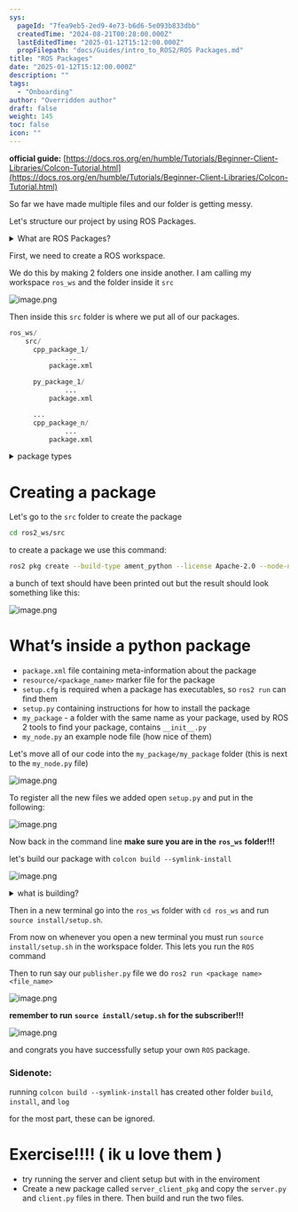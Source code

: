 ```yaml
---
sys:
  pageId: "7fea9eb5-2ed9-4e73-b6d6-5e093b833dbb"
  createdTime: "2024-08-21T00:28:00.000Z"
  lastEditedTime: "2025-01-12T15:12:00.000Z"
  propFilepath: "docs/Guides/intro_to_ROS2/ROS Packages.md"
title: "ROS Packages"
date: "2025-01-12T15:12:00.000Z"
description: ""
tags:
  - "Onboarding"
author: "Overridden author"
draft: false
weight: 145
toc: false
icon: ""
---
```


**official guide:** [https://docs.ros.org/en/humble/Tutorials/Beginner-Client-Libraries/Colcon-Tutorial.html](https://docs.ros.org/en/humble/Tutorials/Beginner-Client-Libraries/Colcon-Tutorial.html)

So far we have made multiple files and our folder is getting messy.

Let's structure our project by using ROS Packages.

<details>

<summary>What are ROS Packages?</summary>

ROS Packages are, as the name implies, packages of code that are highly sharable between ROS developers.

They consist of a folder, `package.xml` file, and source code

```python
      cpp_package_1/
		      ... imagine much code files here ..
          package.xml
```

</details>

First, we need to create a ROS workspace.

We do this by making 2 folders one inside another. I am calling my workspace `ros_ws` and the folder inside it `src`

![image.png](https://prod-files-secure.s3.us-west-2.amazonaws.com/d518164a-d88e-44d1-a4ee-3adb3bd8bce0/70706947-fd18-4537-a67b-e12946812d31/image.png?X-Amz-Algorithm=AWS4-HMAC-SHA256&X-Amz-Content-Sha256=UNSIGNED-PAYLOAD&X-Amz-Credential=ASIAZI2LB4667WEO6PNO%2F20250607%2Fus-west-2%2Fs3%2Faws4_request&X-Amz-Date=20250607T190210Z&X-Amz-Expires=3600&X-Amz-Security-Token=IQoJb3JpZ2luX2VjEKP%2F%2F%2F%2F%2F%2F%2F%2F%2F%2FwEaCXVzLXdlc3QtMiJHMEUCIQD%2BI1PgUUCNxKa7cqBwkD8aMLKI0KydDfLpu8RtTXDqwwIgGiA5xQsu2dW1nJ6UHgXkThevQJbTZgzLou36H3pGmRUq%2FwMIfBAAGgw2Mzc0MjMxODM4MDUiDB7wga62EoHNXNxWhyrcA9KT0U%2FBH6T1C6KjOzKFZFMnzB7JcqeuzqvvJHtsqd4a7ZcAIUz7kORsHV%2FKtwrhhiQnLHF6wu%2Bxu2u%2F8xP2SHd6M4VFI5Irb2T3NF2yVAgp3BLkTb16RbXtHZBDPRgMY9yihPwCfFjHiYgOV3v0bdhvL%2FD0vI1EavpWhQXa0DE0OzlQh1OZIWG5us92lPxZDzcpc5HrdEIQDpxPIJ%2B8sym76ZVFotZe8GJfo8%2BTQI7o8UDEyM05I6dgw326Z9UjYZ67GRVNou9gJEQSPXjEcSvoVBcXxLg1DK4aOsleMDYq4vGoPObmygrqZQeR8A9E8wES4dZ1fPlb%2FaojvgInNrJ8jQhNuuuhGsBXoFoamzt8Wej32p7TvP6K0qoGJ%2BWSYrhzTyXLtxAspZkYimSvTDmp0UfbXX73EzfGoZKcmEDyicwgj1mrZ96r7FzYBK2don6XPtvKuLldyrGPUGtib5Eqah6R2nWd%2BLfjGOhj0h7F5sF2KCiVdejLcT781dB2%2FQzjT4ewxM1YpSHrAtVnhMr0n8NTYtLhPLkg1tIac2OFBib4VjTOMr1QX5eTsZoouEI2cF6st0FstC8GlNdD0ZmpSxNeh%2FrOOxANJzOpS%2FCfyYe3dwAa9mwqfRW%2FMMCVksIGOqUBTw7UjGoyZghtmRW98JVzHSFdWRhn%2BFOP6BNJUQGg5PqoFnaCAANA6hVvKcq2kvSEglZlt0HR5p31a%2FGJTFSI6%2F46KW3HAHoM6BIIiL%2Bti8B7FNZGQlc1qkZ2Abk1PDVBeMYbd0eLLrgnIEsYhahLA%2FgXwandDfLs5%2FxLFYj8xWlTDkZb5fG9agqt810zTDVTZUC0lMVhkXMJh2wE9c6b7ySjUsoZ&X-Amz-Signature=6f90a257ced909730d7733141eaaca1e5440dc53668d71fe177aa85bb13a3b0d&X-Amz-SignedHeaders=host&x-id=GetObject)

Then inside this `src` folder is where we put all of our packages.

```python
ros_ws/
    src/
      cpp_package_1/
		      ...
          package.xml

      py_package_1/
		      ...
          package.xml

      ...
      cpp_package_n/
		      ...
          package.xml

```

<details>

<summary>package types</summary>

packages can be either `C++` or python.

the intern file structure is different for each but for this guide we will stick to creating python packages

</details>

# Creating a package

Let's go to the `src` folder to create the package

```bash
cd ros2_ws/src
```

to create a package we use this command:

```bash
ros2 pkg create --build-type ament_python --license Apache-2.0 --node-name my_node my_package
```

a bunch of text should have been printed out but the result should look something like this:

![image.png](https://prod-files-secure.s3.us-west-2.amazonaws.com/d518164a-d88e-44d1-a4ee-3adb3bd8bce0/e6cf1e3f-8512-4a3e-b131-079f800bf3e8/image.png?X-Amz-Algorithm=AWS4-HMAC-SHA256&X-Amz-Content-Sha256=UNSIGNED-PAYLOAD&X-Amz-Credential=ASIAZI2LB4667WEO6PNO%2F20250607%2Fus-west-2%2Fs3%2Faws4_request&X-Amz-Date=20250607T190210Z&X-Amz-Expires=3600&X-Amz-Security-Token=IQoJb3JpZ2luX2VjEKP%2F%2F%2F%2F%2F%2F%2F%2F%2F%2FwEaCXVzLXdlc3QtMiJHMEUCIQD%2BI1PgUUCNxKa7cqBwkD8aMLKI0KydDfLpu8RtTXDqwwIgGiA5xQsu2dW1nJ6UHgXkThevQJbTZgzLou36H3pGmRUq%2FwMIfBAAGgw2Mzc0MjMxODM4MDUiDB7wga62EoHNXNxWhyrcA9KT0U%2FBH6T1C6KjOzKFZFMnzB7JcqeuzqvvJHtsqd4a7ZcAIUz7kORsHV%2FKtwrhhiQnLHF6wu%2Bxu2u%2F8xP2SHd6M4VFI5Irb2T3NF2yVAgp3BLkTb16RbXtHZBDPRgMY9yihPwCfFjHiYgOV3v0bdhvL%2FD0vI1EavpWhQXa0DE0OzlQh1OZIWG5us92lPxZDzcpc5HrdEIQDpxPIJ%2B8sym76ZVFotZe8GJfo8%2BTQI7o8UDEyM05I6dgw326Z9UjYZ67GRVNou9gJEQSPXjEcSvoVBcXxLg1DK4aOsleMDYq4vGoPObmygrqZQeR8A9E8wES4dZ1fPlb%2FaojvgInNrJ8jQhNuuuhGsBXoFoamzt8Wej32p7TvP6K0qoGJ%2BWSYrhzTyXLtxAspZkYimSvTDmp0UfbXX73EzfGoZKcmEDyicwgj1mrZ96r7FzYBK2don6XPtvKuLldyrGPUGtib5Eqah6R2nWd%2BLfjGOhj0h7F5sF2KCiVdejLcT781dB2%2FQzjT4ewxM1YpSHrAtVnhMr0n8NTYtLhPLkg1tIac2OFBib4VjTOMr1QX5eTsZoouEI2cF6st0FstC8GlNdD0ZmpSxNeh%2FrOOxANJzOpS%2FCfyYe3dwAa9mwqfRW%2FMMCVksIGOqUBTw7UjGoyZghtmRW98JVzHSFdWRhn%2BFOP6BNJUQGg5PqoFnaCAANA6hVvKcq2kvSEglZlt0HR5p31a%2FGJTFSI6%2F46KW3HAHoM6BIIiL%2Bti8B7FNZGQlc1qkZ2Abk1PDVBeMYbd0eLLrgnIEsYhahLA%2FgXwandDfLs5%2FxLFYj8xWlTDkZb5fG9agqt810zTDVTZUC0lMVhkXMJh2wE9c6b7ySjUsoZ&X-Amz-Signature=0b43536ce0f9deb266d48e97ac424f532e26b9b19e2639683008fbe2d47cad5c&X-Amz-SignedHeaders=host&x-id=GetObject)

# What’s inside a python package

- `package.xml` file containing meta-information about the package
- `resource/<package_name>` marker file for the package
- `setup.cfg` is required when a package has executables, so `ros2 run` can find them
- `setup.py` containing instructions for how to install the package
- `my_package` - a folder with the same name as your package, used by ROS 2 tools to find your package, contains `__init__.py`
- `my_node.py` an example node file (how nice of them)

Let's move all of our code into the `my_package/my_package` folder (this is next to the `my_node.py` file)

![image.png](https://prod-files-secure.s3.us-west-2.amazonaws.com/d518164a-d88e-44d1-a4ee-3adb3bd8bce0/9ce58f11-0da9-4d3e-b86d-506a9685d378/image.png?X-Amz-Algorithm=AWS4-HMAC-SHA256&X-Amz-Content-Sha256=UNSIGNED-PAYLOAD&X-Amz-Credential=ASIAZI2LB4667WEO6PNO%2F20250607%2Fus-west-2%2Fs3%2Faws4_request&X-Amz-Date=20250607T190210Z&X-Amz-Expires=3600&X-Amz-Security-Token=IQoJb3JpZ2luX2VjEKP%2F%2F%2F%2F%2F%2F%2F%2F%2F%2FwEaCXVzLXdlc3QtMiJHMEUCIQD%2BI1PgUUCNxKa7cqBwkD8aMLKI0KydDfLpu8RtTXDqwwIgGiA5xQsu2dW1nJ6UHgXkThevQJbTZgzLou36H3pGmRUq%2FwMIfBAAGgw2Mzc0MjMxODM4MDUiDB7wga62EoHNXNxWhyrcA9KT0U%2FBH6T1C6KjOzKFZFMnzB7JcqeuzqvvJHtsqd4a7ZcAIUz7kORsHV%2FKtwrhhiQnLHF6wu%2Bxu2u%2F8xP2SHd6M4VFI5Irb2T3NF2yVAgp3BLkTb16RbXtHZBDPRgMY9yihPwCfFjHiYgOV3v0bdhvL%2FD0vI1EavpWhQXa0DE0OzlQh1OZIWG5us92lPxZDzcpc5HrdEIQDpxPIJ%2B8sym76ZVFotZe8GJfo8%2BTQI7o8UDEyM05I6dgw326Z9UjYZ67GRVNou9gJEQSPXjEcSvoVBcXxLg1DK4aOsleMDYq4vGoPObmygrqZQeR8A9E8wES4dZ1fPlb%2FaojvgInNrJ8jQhNuuuhGsBXoFoamzt8Wej32p7TvP6K0qoGJ%2BWSYrhzTyXLtxAspZkYimSvTDmp0UfbXX73EzfGoZKcmEDyicwgj1mrZ96r7FzYBK2don6XPtvKuLldyrGPUGtib5Eqah6R2nWd%2BLfjGOhj0h7F5sF2KCiVdejLcT781dB2%2FQzjT4ewxM1YpSHrAtVnhMr0n8NTYtLhPLkg1tIac2OFBib4VjTOMr1QX5eTsZoouEI2cF6st0FstC8GlNdD0ZmpSxNeh%2FrOOxANJzOpS%2FCfyYe3dwAa9mwqfRW%2FMMCVksIGOqUBTw7UjGoyZghtmRW98JVzHSFdWRhn%2BFOP6BNJUQGg5PqoFnaCAANA6hVvKcq2kvSEglZlt0HR5p31a%2FGJTFSI6%2F46KW3HAHoM6BIIiL%2Bti8B7FNZGQlc1qkZ2Abk1PDVBeMYbd0eLLrgnIEsYhahLA%2FgXwandDfLs5%2FxLFYj8xWlTDkZb5fG9agqt810zTDVTZUC0lMVhkXMJh2wE9c6b7ySjUsoZ&X-Amz-Signature=27ed514ef28331dbb9d884f3c8cab659b6db6fdd389f997ea5fa4d896c7e228f&X-Amz-SignedHeaders=host&x-id=GetObject)

To register all the new files we added open `setup.py` and put in the following:

![image.png](https://prod-files-secure.s3.us-west-2.amazonaws.com/d518164a-d88e-44d1-a4ee-3adb3bd8bce0/1cd7c262-4cae-4496-9d75-c178537d24a2/image.png?X-Amz-Algorithm=AWS4-HMAC-SHA256&X-Amz-Content-Sha256=UNSIGNED-PAYLOAD&X-Amz-Credential=ASIAZI2LB4667WEO6PNO%2F20250607%2Fus-west-2%2Fs3%2Faws4_request&X-Amz-Date=20250607T190210Z&X-Amz-Expires=3600&X-Amz-Security-Token=IQoJb3JpZ2luX2VjEKP%2F%2F%2F%2F%2F%2F%2F%2F%2F%2FwEaCXVzLXdlc3QtMiJHMEUCIQD%2BI1PgUUCNxKa7cqBwkD8aMLKI0KydDfLpu8RtTXDqwwIgGiA5xQsu2dW1nJ6UHgXkThevQJbTZgzLou36H3pGmRUq%2FwMIfBAAGgw2Mzc0MjMxODM4MDUiDB7wga62EoHNXNxWhyrcA9KT0U%2FBH6T1C6KjOzKFZFMnzB7JcqeuzqvvJHtsqd4a7ZcAIUz7kORsHV%2FKtwrhhiQnLHF6wu%2Bxu2u%2F8xP2SHd6M4VFI5Irb2T3NF2yVAgp3BLkTb16RbXtHZBDPRgMY9yihPwCfFjHiYgOV3v0bdhvL%2FD0vI1EavpWhQXa0DE0OzlQh1OZIWG5us92lPxZDzcpc5HrdEIQDpxPIJ%2B8sym76ZVFotZe8GJfo8%2BTQI7o8UDEyM05I6dgw326Z9UjYZ67GRVNou9gJEQSPXjEcSvoVBcXxLg1DK4aOsleMDYq4vGoPObmygrqZQeR8A9E8wES4dZ1fPlb%2FaojvgInNrJ8jQhNuuuhGsBXoFoamzt8Wej32p7TvP6K0qoGJ%2BWSYrhzTyXLtxAspZkYimSvTDmp0UfbXX73EzfGoZKcmEDyicwgj1mrZ96r7FzYBK2don6XPtvKuLldyrGPUGtib5Eqah6R2nWd%2BLfjGOhj0h7F5sF2KCiVdejLcT781dB2%2FQzjT4ewxM1YpSHrAtVnhMr0n8NTYtLhPLkg1tIac2OFBib4VjTOMr1QX5eTsZoouEI2cF6st0FstC8GlNdD0ZmpSxNeh%2FrOOxANJzOpS%2FCfyYe3dwAa9mwqfRW%2FMMCVksIGOqUBTw7UjGoyZghtmRW98JVzHSFdWRhn%2BFOP6BNJUQGg5PqoFnaCAANA6hVvKcq2kvSEglZlt0HR5p31a%2FGJTFSI6%2F46KW3HAHoM6BIIiL%2Bti8B7FNZGQlc1qkZ2Abk1PDVBeMYbd0eLLrgnIEsYhahLA%2FgXwandDfLs5%2FxLFYj8xWlTDkZb5fG9agqt810zTDVTZUC0lMVhkXMJh2wE9c6b7ySjUsoZ&X-Amz-Signature=89827ace6555af515e436e6c069e8eefd929966e90fa324c3c038c3748545198&X-Amz-SignedHeaders=host&x-id=GetObject)

Now back in the command line **make sure you are in the** **`ros_ws`** **folder!!!**

let's build our package with `colcon build --symlink-install`

![image.png](https://prod-files-secure.s3.us-west-2.amazonaws.com/d518164a-d88e-44d1-a4ee-3adb3bd8bce0/2f2a0d27-b173-48fd-b189-5f5c0ce65619/image.png?X-Amz-Algorithm=AWS4-HMAC-SHA256&X-Amz-Content-Sha256=UNSIGNED-PAYLOAD&X-Amz-Credential=ASIAZI2LB4667WEO6PNO%2F20250607%2Fus-west-2%2Fs3%2Faws4_request&X-Amz-Date=20250607T190210Z&X-Amz-Expires=3600&X-Amz-Security-Token=IQoJb3JpZ2luX2VjEKP%2F%2F%2F%2F%2F%2F%2F%2F%2F%2FwEaCXVzLXdlc3QtMiJHMEUCIQD%2BI1PgUUCNxKa7cqBwkD8aMLKI0KydDfLpu8RtTXDqwwIgGiA5xQsu2dW1nJ6UHgXkThevQJbTZgzLou36H3pGmRUq%2FwMIfBAAGgw2Mzc0MjMxODM4MDUiDB7wga62EoHNXNxWhyrcA9KT0U%2FBH6T1C6KjOzKFZFMnzB7JcqeuzqvvJHtsqd4a7ZcAIUz7kORsHV%2FKtwrhhiQnLHF6wu%2Bxu2u%2F8xP2SHd6M4VFI5Irb2T3NF2yVAgp3BLkTb16RbXtHZBDPRgMY9yihPwCfFjHiYgOV3v0bdhvL%2FD0vI1EavpWhQXa0DE0OzlQh1OZIWG5us92lPxZDzcpc5HrdEIQDpxPIJ%2B8sym76ZVFotZe8GJfo8%2BTQI7o8UDEyM05I6dgw326Z9UjYZ67GRVNou9gJEQSPXjEcSvoVBcXxLg1DK4aOsleMDYq4vGoPObmygrqZQeR8A9E8wES4dZ1fPlb%2FaojvgInNrJ8jQhNuuuhGsBXoFoamzt8Wej32p7TvP6K0qoGJ%2BWSYrhzTyXLtxAspZkYimSvTDmp0UfbXX73EzfGoZKcmEDyicwgj1mrZ96r7FzYBK2don6XPtvKuLldyrGPUGtib5Eqah6R2nWd%2BLfjGOhj0h7F5sF2KCiVdejLcT781dB2%2FQzjT4ewxM1YpSHrAtVnhMr0n8NTYtLhPLkg1tIac2OFBib4VjTOMr1QX5eTsZoouEI2cF6st0FstC8GlNdD0ZmpSxNeh%2FrOOxANJzOpS%2FCfyYe3dwAa9mwqfRW%2FMMCVksIGOqUBTw7UjGoyZghtmRW98JVzHSFdWRhn%2BFOP6BNJUQGg5PqoFnaCAANA6hVvKcq2kvSEglZlt0HR5p31a%2FGJTFSI6%2F46KW3HAHoM6BIIiL%2Bti8B7FNZGQlc1qkZ2Abk1PDVBeMYbd0eLLrgnIEsYhahLA%2FgXwandDfLs5%2FxLFYj8xWlTDkZb5fG9agqt810zTDVTZUC0lMVhkXMJh2wE9c6b7ySjUsoZ&X-Amz-Signature=a1f3b8782db13f6480b85a2220ccfb4b26a64dca5d5a034a435343136edfb693&X-Amz-SignedHeaders=host&x-id=GetObject)

<details>

<summary>what is building?</summary>

if you are a CS major at Rose-Hulman you will learn the answer to this in CSSE132

but TLDR; is it combines all the code files into one program that can be run easily 

</details>

Then in a new terminal go into the `ros_ws` folder with `cd ros_ws` and run `source install/setup.sh`. 

From now on whenever you open a new terminal you must run `source install/setup.sh` in the workspace folder. This lets you run the `ROS` command

Then to run say our `publisher.py` file we do `ros2 run <package name> <file_name>`

![image.png](https://prod-files-secure.s3.us-west-2.amazonaws.com/d518164a-d88e-44d1-a4ee-3adb3bd8bce0/4f4b1219-3a44-4632-aa0a-ce3471699f59/image.png?X-Amz-Algorithm=AWS4-HMAC-SHA256&X-Amz-Content-Sha256=UNSIGNED-PAYLOAD&X-Amz-Credential=ASIAZI2LB4667WEO6PNO%2F20250607%2Fus-west-2%2Fs3%2Faws4_request&X-Amz-Date=20250607T190210Z&X-Amz-Expires=3600&X-Amz-Security-Token=IQoJb3JpZ2luX2VjEKP%2F%2F%2F%2F%2F%2F%2F%2F%2F%2FwEaCXVzLXdlc3QtMiJHMEUCIQD%2BI1PgUUCNxKa7cqBwkD8aMLKI0KydDfLpu8RtTXDqwwIgGiA5xQsu2dW1nJ6UHgXkThevQJbTZgzLou36H3pGmRUq%2FwMIfBAAGgw2Mzc0MjMxODM4MDUiDB7wga62EoHNXNxWhyrcA9KT0U%2FBH6T1C6KjOzKFZFMnzB7JcqeuzqvvJHtsqd4a7ZcAIUz7kORsHV%2FKtwrhhiQnLHF6wu%2Bxu2u%2F8xP2SHd6M4VFI5Irb2T3NF2yVAgp3BLkTb16RbXtHZBDPRgMY9yihPwCfFjHiYgOV3v0bdhvL%2FD0vI1EavpWhQXa0DE0OzlQh1OZIWG5us92lPxZDzcpc5HrdEIQDpxPIJ%2B8sym76ZVFotZe8GJfo8%2BTQI7o8UDEyM05I6dgw326Z9UjYZ67GRVNou9gJEQSPXjEcSvoVBcXxLg1DK4aOsleMDYq4vGoPObmygrqZQeR8A9E8wES4dZ1fPlb%2FaojvgInNrJ8jQhNuuuhGsBXoFoamzt8Wej32p7TvP6K0qoGJ%2BWSYrhzTyXLtxAspZkYimSvTDmp0UfbXX73EzfGoZKcmEDyicwgj1mrZ96r7FzYBK2don6XPtvKuLldyrGPUGtib5Eqah6R2nWd%2BLfjGOhj0h7F5sF2KCiVdejLcT781dB2%2FQzjT4ewxM1YpSHrAtVnhMr0n8NTYtLhPLkg1tIac2OFBib4VjTOMr1QX5eTsZoouEI2cF6st0FstC8GlNdD0ZmpSxNeh%2FrOOxANJzOpS%2FCfyYe3dwAa9mwqfRW%2FMMCVksIGOqUBTw7UjGoyZghtmRW98JVzHSFdWRhn%2BFOP6BNJUQGg5PqoFnaCAANA6hVvKcq2kvSEglZlt0HR5p31a%2FGJTFSI6%2F46KW3HAHoM6BIIiL%2Bti8B7FNZGQlc1qkZ2Abk1PDVBeMYbd0eLLrgnIEsYhahLA%2FgXwandDfLs5%2FxLFYj8xWlTDkZb5fG9agqt810zTDVTZUC0lMVhkXMJh2wE9c6b7ySjUsoZ&X-Amz-Signature=6bd697d424a82cfee31f66e5f214ca34428f3f1d0d69d77df952e7d8e6f8c2d6&X-Amz-SignedHeaders=host&x-id=GetObject)

**remember to run** **`source install/setup.sh`** **for the subscriber!!!**

![image.png](https://prod-files-secure.s3.us-west-2.amazonaws.com/d518164a-d88e-44d1-a4ee-3adb3bd8bce0/02121119-dad4-49ec-8356-c956108b4243/image.png?X-Amz-Algorithm=AWS4-HMAC-SHA256&X-Amz-Content-Sha256=UNSIGNED-PAYLOAD&X-Amz-Credential=ASIAZI2LB4667WEO6PNO%2F20250607%2Fus-west-2%2Fs3%2Faws4_request&X-Amz-Date=20250607T190210Z&X-Amz-Expires=3600&X-Amz-Security-Token=IQoJb3JpZ2luX2VjEKP%2F%2F%2F%2F%2F%2F%2F%2F%2F%2FwEaCXVzLXdlc3QtMiJHMEUCIQD%2BI1PgUUCNxKa7cqBwkD8aMLKI0KydDfLpu8RtTXDqwwIgGiA5xQsu2dW1nJ6UHgXkThevQJbTZgzLou36H3pGmRUq%2FwMIfBAAGgw2Mzc0MjMxODM4MDUiDB7wga62EoHNXNxWhyrcA9KT0U%2FBH6T1C6KjOzKFZFMnzB7JcqeuzqvvJHtsqd4a7ZcAIUz7kORsHV%2FKtwrhhiQnLHF6wu%2Bxu2u%2F8xP2SHd6M4VFI5Irb2T3NF2yVAgp3BLkTb16RbXtHZBDPRgMY9yihPwCfFjHiYgOV3v0bdhvL%2FD0vI1EavpWhQXa0DE0OzlQh1OZIWG5us92lPxZDzcpc5HrdEIQDpxPIJ%2B8sym76ZVFotZe8GJfo8%2BTQI7o8UDEyM05I6dgw326Z9UjYZ67GRVNou9gJEQSPXjEcSvoVBcXxLg1DK4aOsleMDYq4vGoPObmygrqZQeR8A9E8wES4dZ1fPlb%2FaojvgInNrJ8jQhNuuuhGsBXoFoamzt8Wej32p7TvP6K0qoGJ%2BWSYrhzTyXLtxAspZkYimSvTDmp0UfbXX73EzfGoZKcmEDyicwgj1mrZ96r7FzYBK2don6XPtvKuLldyrGPUGtib5Eqah6R2nWd%2BLfjGOhj0h7F5sF2KCiVdejLcT781dB2%2FQzjT4ewxM1YpSHrAtVnhMr0n8NTYtLhPLkg1tIac2OFBib4VjTOMr1QX5eTsZoouEI2cF6st0FstC8GlNdD0ZmpSxNeh%2FrOOxANJzOpS%2FCfyYe3dwAa9mwqfRW%2FMMCVksIGOqUBTw7UjGoyZghtmRW98JVzHSFdWRhn%2BFOP6BNJUQGg5PqoFnaCAANA6hVvKcq2kvSEglZlt0HR5p31a%2FGJTFSI6%2F46KW3HAHoM6BIIiL%2Bti8B7FNZGQlc1qkZ2Abk1PDVBeMYbd0eLLrgnIEsYhahLA%2FgXwandDfLs5%2FxLFYj8xWlTDkZb5fG9agqt810zTDVTZUC0lMVhkXMJh2wE9c6b7ySjUsoZ&X-Amz-Signature=ee7afedf078b3389edef8f743e98cb79320bfdc45cdd66562a3e87a0b6fa06d1&X-Amz-SignedHeaders=host&x-id=GetObject)

and congrats you have successfully setup your own `ROS` package.

### Sidenote:

running `colcon build --symlink-install` has created other folder `build`, `install`, and `log`

for the most part, these can be ignored.

# Exercise!!!! ( ik u love them )

- try running the server and client setup but with in the enviroment
- Create a new package called `server_client_pkg` and copy the `server.py` and `client.py` files in there. Then build and run the two files.
